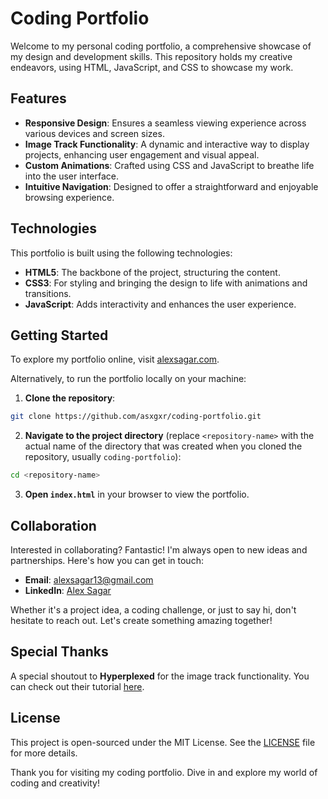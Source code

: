 # Coding Portfolio

Welcome to my personal coding portfolio, a comprehensive showcase of my design and development skills. This repository holds my creative endeavors, using HTML, JavaScript, and CSS to showcase my work.

## Features

- **Responsive Design**: Ensures a seamless viewing experience across various devices and screen sizes.
- **Image Track Functionality**: A dynamic and interactive way to display projects, enhancing user engagement and visual appeal.
- **Custom Animations**: Crafted using CSS and JavaScript to breathe life into the user interface.
- **Intuitive Navigation**: Designed to offer a straightforward and enjoyable browsing experience.

## Technologies

This portfolio is built using the following technologies:

- **HTML5**: The backbone of the project, structuring the content.
- **CSS3**: For styling and bringing the design to life with animations and transitions.
- **JavaScript**: Adds interactivity and enhances the user experience.

## Getting Started

To explore my portfolio online, visit [alexsagar.com](http://alexsagar.com).

Alternatively, to run the portfolio locally on your machine:

1. **Clone the repository**:
```bash
git clone https://github.com/asxgxr/coding-portfolio.git
```

2. **Navigate to the project directory** (replace `<repository-name>` with the actual name of the directory that was created when you cloned the repository, usually `coding-portfolio`):
```bash
cd <repository-name>
```

3. **Open `index.html`** in your browser to view the portfolio.

## Collaboration

Interested in collaborating? Fantastic! I'm always open to new ideas and partnerships. Here's how you can get in touch:

- **Email**: [alexsagar13@gmail.com](mailto:alexsagar13@gmail.com)
- **LinkedIn**: [Alex Sagar](https://linkedin.com/in/alex-sagar)

Whether it's a project idea, a coding challenge, or just to say hi, don't hesitate to reach out. Let's create something amazing together!

## Special Thanks

A special shoutout to **Hyperplexed** for the image track functionality. You can check out their tutorial [here](https://youtu.be/PkADl0HubMY).

## License

This project is open-sourced under the MIT License. See the [LICENSE](LICENSE.md) file for more details.



Thank you for visiting my coding portfolio. Dive in and explore my world of coding and creativity!
